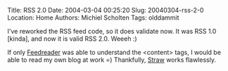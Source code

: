 Title: RSS 2.0
Date: 2004-03-04 00:25:20
Slug: 20040304-rss-2-0
Location: Home
Authors: Michiel Scholten
Tags: olddammit

<p>I've reworked the RSS feed code, so it does validate now. It was RSS 1.0 [kinda], and now it is valid RSS 2.0. Weeeh :)</p>
<p>If only <a href="http://www.feedreader.com/">Feedreader</a> was able to understand the &lt;content&gt; tags, I would be able to read my own blog at work =) Thankfully, <a href="http://www.nongnu.org/straw/">Straw</a> works flawlessly.</p>